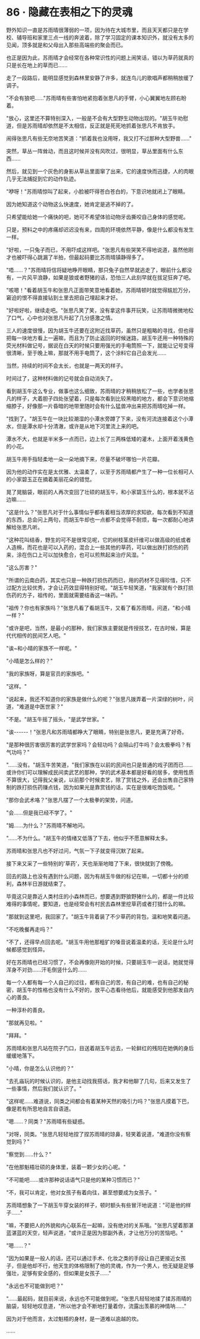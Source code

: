 <link rel="stylesheet" href="../../styles/text.css" />
<h1>86 · 隐藏在表相之下的灵魂</h1>

野外知识一直是苏雨晴很薄弱的一项，因为待在大城市里，而且天天都只是在学校、辅导班和家里三点一线的奔波着，除了学习固定的课本知识外，就没有太多的见闻，顶多就是和父母出入那些高端些的聚会而已。

也正是因为此，苏雨晴才会经常在各种常识性的问题上闹笑话，错以为草药就真的只是长在地上的草而已......

走了一段路后，能明显感觉到森林里安静了许多，就连鸟儿的歌唱声都稍稍放缓了调子。

"不会有狼吧......"苏雨晴有些害怕地紧抱着张思凡的手臂，小心翼翼地左顾右盼着。

"放心，这里还不算特别深入，一般是不会有大型野生动物出现的。"胡玉牛劝慰道，但是苏雨晴却依然是不太相信，反正就是死死地抓着张思凡不肯放手。

闹得张思凡有些无奈地苦笑道："抓着我也没用呀，我又打不过那种大型野兽......"

突然，草丛一阵耸动，而且这时候并没有风吹过，很明显，草丛里面有什么东西......

然后，就见到一个灰色的身影从草丛里面窜了出来，它的速度快而迅捷，人的肉眼几乎无法捕捉到它的动作轨迹。

"咿呀！"苏雨晴惊叫了起来，小脸被吓得苍白苍白的，下意识地就闭上了眼睛。

因为她知道这个动物这么快速度，她肯定是逃不掉的了。

只希望能给她一个痛快的吧，她可不希望体验动物牙齿撕咬自己身体的感觉呢。

只是，预料之中的疼痛却迟迟没有来，四周的环境依然平静，像是什么都没有发生一样。

"好啦，一只兔子而已，不用吓成这样吧。"张思凡有些哭笑不得地说道，虽然他刚才也被吓得心跳漏了半拍，但最起码要比苏雨晴镇静得多了。

"唔......？"苏雨晴将信将疑地睁开眼睛，那只兔子自然早就逃走了，眼前什么都没有，一片风平浪静，如果是狼或者野猪的话，恐怕三人此刻早就在拔足狂奔了吧。

"咳嗯！"看着胡玉牛和张思凡正面带笑意地看着她，苏雨晴顿时就觉得尴尬万分，窘迫的恨不得直接钻到土里去把自己埋起来才好。

"好啦好啦，继续走吧。"张思凡笑了笑，没有拿这件事开玩笑，让苏雨晴微微地松了口气，心中也对张思凡升起了几分感激之情。

三人的速度很慢，因为胡玉牛还要在这附近找草药，虽然只是粗略的寻找，但也得把每一块地方看上一遍嘛，而且为了防止返回的时候迷路，胡玉牛还用一种特殊的荧光材料做记号，据说在白天的时候只要用强光的手电筒照一下，就能让记号变得很清晰，至于晚上嘛，那就不用手电筒了，这个涂料它自己会发光......

当然，持续的时间不会太长，也就是一两天的样子。

时间过了，这种材料做的记号就会自动消失了。

看到胡玉牛这么专业，做事也这么细致，苏雨晴的才稍稍放松了一些，也学者张思凡的样子，大着胆子四处张望着，只是每次看到比较黑暗的地方，都会下意识地缩缩脖子，好像那一片昏暗的地带里随时会有什么猛兽冲出来把苏雨晴吃掉一样。

"找到了。"胡玉牛在一块比较潮湿的小潭水旁蹲了下来，没有河流连接着这个小潭水，但是潭水却十分清澈，或许是从地下河里流上来的吧。

潭水不大，也就是半米多一点而已，边上长了三两株低矮的灌木，上面开着浅黄色的小花。

胡玉牛用手指轻柔地一朵一朵地摘下来，尽量不破坏哪怕一片花瓣。

因为他的动作实在是太优雅、太温柔了，以至于苏雨晴都产生了一种一位长相可人的小家碧玉正在摘着美丽花朵的错觉。

晃了晃脑袋，眼前的人再次变回了壮硕的胡玉牛，和小家碧玉什么的，根本就不沾边嘛......

"这是什么？"张思凡对于什么事情似乎都有着相当浓厚的求知欲，每次看到不知道的东西，总会问上两句，而胡玉牛却也一点都不会觉得不耐烦，每一次都耐心地讲解给张思凡听。

"这种花叫结香，野生的可不是很常见呢，它的树枝茎皮纤维可以做高级的纸或者人造棉，而花也是可以入药的，混合上一些其他的草药，可以做出跌打损伤的药来，涂在伤口上可以加快愈合，也可以煎熬起来治疗风湿。"

"这么厉害？"

"所谓的云南白药，其实也只是一种跌打损伤药而已，用的药材不见得珍惜，只不过配方比较优秀，才会让药效显得特别好呢。"胡玉牛轻笑道，"我家就有个跌打损伤药的方子，祖传的，里面就需要结香这一味药。"

"祖传？你也有家族吗？"张思凡看了看胡玉牛，又看了看苏雨晴，问道，"和小晴一样？"

"或许是吧，当然，是最小的那种，我们家族主要就是传授技艺，在古时候，算是代代相传的民间艺人吧。"

"诶\~和小晴的家族不一样呢。"

"小晴是怎么样的？"

"我的家族呀，算是官员的家族吧。"

"这样。"

"说起来，我还不知道你的家族是做什么的呢？"张思凡拨弄着一片深绿的树叶，问道，"难道是中医世家？"

"不是。"胡玉牛摇了摇头，"是武学世家。"

"诶------！"张思凡和苏雨晴都睁大了眼睛，特别是张思凡，更是充满了好奇。

"是那种很厉害很厉害的武学世家吗？会轻功吗？会隔山打牛吗？会太极拳吗？有气功吗？"

"......没有。"胡玉牛苦笑道，"我们家族在以前的民间也只是普通的戏子团而已......或许你们可以理解成民间卖武艺的那种，学的武术基本都是好看的居多，使用性质不算很大，记得我父亲说，以前那个时候卖艺，除了赏钱之外，还会出售自己家特制的跌打损伤药赚点钱，因为如果光是靠赏钱的话，实在是很难吃饱饭呢。"

"那你会武术咯？"张思凡摆了一个太极拳的架势，问道。

"会......但是我已经不学了。"

"姆......为什么？"苏雨晴不解地问。

"......不为什么。"胡玉牛的情绪又低落了下去，他似乎不愿意解释太多。

苏雨晴和张思凡也不好过问，气氛一下子就变得沉默了起来。

接下来又采了一些特别的'草药'，天也渐渐地暗了下来，很快就到了傍晚。

回去的路上也没有遇到什么问题，因为有胡玉牛做的标记在嘛，一切都十分的顺利，森林半日游就结束了。

毕竟这只是靠近人类村庄的小森林而已，想要遇到野狼野猪什么的，都是一件比较难得的事情呢，要知道，也是经常会有村民去森林里挖草药或者打猎什么的嘛。

"那就到这里吧，我回家了。"胡玉牛背着装了不少草药的背包，温和地笑着问道。

"不吃晚餐再走吗？"

"不了，还得早点回去呢。"胡玉牛用他那粗犷的嗓音说着温柔的话，无论是什么时候都感觉到怪异。

好在苏雨晴也已经习惯了，不会再像刚开始的时候，只要胡玉牛一说话，她就觉得浑身不对劲......汗毛倒竖什么的......

每一个人都有每一个人自己的过往，都有自己的苦，有自己的难，也有自己的秘密，胡玉牛的性格也没有什么不好的，放平心态看待他后，就能感受到他那发自内心的善良。

一种淳朴的善良。

"那就再见啦。"

"拜拜。"

苏雨晴和张思凡站在院子门口，目送着胡玉牛远去，一轮鲜红的残阳在她俩的身后缓缓地落下。

"小晴，你是怎么认识他的？"

"去孔庙玩的时候认识的，是他主动找我搭话，我才和他聊了几句，后来又发生了一些事情，然后我们就认识了。"

"这样呢......难道说，同类之间都会有着某种天然的吸引力吗？"张思凡摸着下巴，像是若有所思地自言自语道。

"嗯......？同类？"苏雨晴有些疑惑。

"对呀，同类。"张思凡轻轻地捏了捏苏雨晴的琼鼻，轻笑着说道，"难道你没有察觉到吗？"

"察觉到......什么？"

"在他那魁梧壮硕的身体里，装着一颗少女的心呢。"

"不可能吧......或许那种说话语气只是他的某种习惯而已？"

"不，我可以肯定，他对女孩子有着向往，甚至想要成为女孩子。"

苏雨晴想象了一下胡玉牛穿女装的样子，顿时额头有些冒汗地说道："可是他的样子......"

"嘛，不要把人的外貌和内心联系在一起嘛，没有绝对的关系哦。"张思凡望着那湛蓝湛蓝的天空，轻声说道，"或许正是因为那副外表，才让他万分的苦恼吧。"

"嗯......？"

"因为如果是一般人的话，还可以通过手术、化妆之类的手段让自己更接近女孩子，但是他却不行，他天生的体格限制了他的灵魂，作为一个男人，他无疑是足够强壮，足够有安全感的，但如果是女孩子......"

"永远也不可能做到吧？"

"......最起码，就目前来说，永远也不可能做到呢。"张思凡轻轻地揉了揉苏雨晴的脑袋，轻轻地叹息道，"所以他才会不断地打量着你，流露出羡慕的神情呐......"

因为对于他而言，太过魁梧的身材，是一道难以逾越的坎。

......
